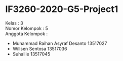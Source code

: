 # IF3260-2020-G5-Project1

Kelas : 3 <br />
Nomor Kelompok : 5 <br />
Anggota Kelompok : <br />
- Muhammad Raihan Asyraf Desanto    13517027
- Willsen Sentosa                   13517036
- Suhailie                          13517045
